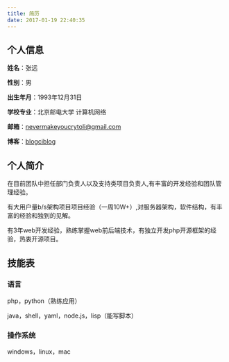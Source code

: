 ```yaml
---
title: 简历
date: 2017-01-19 22:40:35
---
```


## 个人信息

**姓名**：张远

**性别**：男

**出生年月**：1993年12月31日

**学校专业**：北京邮电大学 计算机网络

**邮箱**：nevermakeyoucrytoli@gmail.com

**博客**：[blog](//blog.0x8c.com)[ciblog](//blog.0x8c.com/citest)

## 个人简介

在目前团队中担任部门负责人以及支持类项目负责人,有丰富的开发经验和团队管理经验。

有大用户量b/s架构项目项目经验（一周10W+）,对服务器架构，软件结构，有丰富的经验和独到的见解。

有3年web开发经验，熟练掌握web前后端技术，有独立开发php开源框架的经验，热衷开源项目。

## 技能表

### 语言

php，python（熟练应用）

java，shell，yaml，node.js，lisp（能写脚本）

### 操作系统

windows，linux，mac
